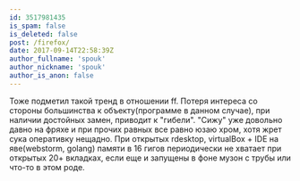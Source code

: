 ```yaml
---
id: 3517981435
is_spam: false
is_deleted: false
post: /firefox/
date: 2017-09-14T22:58:39Z
author_fullname: 'spouk'
author_nickname: 'spouk'
author_is_anon: false
---
```


<p>Тоже подметил такой тренд в отношении ff. Потеря интереса со стороны большинства к объекту(программе в данном случае), при наличии достойных замен, приводит к "гибели".  "Сижу" уже довольно давно на фряхе и при прочих равных все равно юзаю хром, хотя жрет сука оперативку нещадно. При открытых rdesktop, virtualBox + IDE на яве(webstorm, golang) памяти в 16 гигов периодически не хватает при открытых 20+ вкладках, если еще и запущены в фоне музон с трубы или что-то в этом роде.</p>
